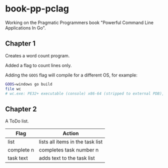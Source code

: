 # book-pp-pclag

Working on the Pragmatic Programmers book "Powerful Command Line Applications In Go".

## Chapter 1

Creates a word count program.

Added a flag to count lines only.

Adding the `GOOS` flag will compile for a different OS, for example:

```bash
GOOS=windows go build
file wc
# wc.exe: PE32+ executable (console) x86-64 (stripped to external PDB), for MS Windows
```

## Chapter 2

A ToDo list.

Flag       | Action
-----------|--------
list       | lists all items in the task list
complete n | completes task number n
task text  | adds text to the task list
